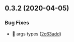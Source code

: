 ## 0.3.2 (2020-04-05)


### Bug Fixes

* 🐛 args types ([2c63add](https://github.com/rapidlang/compiler/commit/2c63add9a1bcceea80977ff0c275ce77de59dc98))



